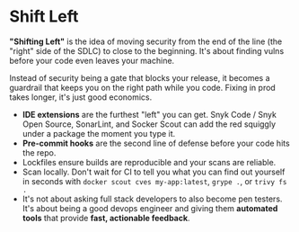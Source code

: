 # Shift Left

**"Shifting Left"** is the idea of moving security from the end of the line (the "right" side of the SDLC) to close to the beginning. It's about finding vulns before your code even leaves your machine.

Instead of security being a gate that blocks your release, it becomes a guardrail that keeps you on the right path while you code. Fixing in prod takes longer, it's just good economics.
- **IDE extensions** are the furthest "left" you can get. Snyk Code / Snyk Open Source, SonarLint, and Socker Scout can add the red squiggly under a package the moment you type it.
- **Pre-commit hooks** are the second line of defense before your code hits the repo.
- Lockfiles ensure builds are reproducible and your scans are reliable.
- Scan locally. Don't wait for CI to tell you what you can find out yourself in seconds with `docker scout cves my-app:latest`, `grype .`, or `trivy fs .`
- It's not about asking full stack developers to also become pen testers. It's about being a good devops engineer and giving them **automated tools** that provide **fast, actionable feedback**.
